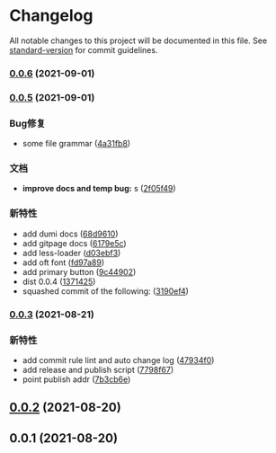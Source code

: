 # Changelog

All notable changes to this project will be documented in this file. See [standard-version](https://github.com/conventional-changelog/standard-version) for commit guidelines.

### [0.0.6](https://github.com/jiamxia/jiam-ui/compare/v0.0.5...v0.0.6) (2021-09-01)

### [0.0.5](https://github.com/jiamxia/jiam-ui/compare/v0.0.3...v0.0.5) (2021-09-01)


### Bug修复

* some file grammar ([4a31fb8](http://gitlab.cmss.com/BI/jiam-ui/commit/4a31fb8d9a5ac78a8490c78cf67c08a122e77428))


### 文档

* **improve docs and temp bug:** s ([2f05f49](http://gitlab.cmss.com/BI/jiam-ui/commit/2f05f49ad06c4d6e87dcf6f810c4225d27385de1))


### 新特性

* add dumi docs ([68d9610](http://gitlab.cmss.com/BI/jiam-ui/commit/68d96105f20598d7339b4d85516356a80c557413))
* add gitpage docs ([6179e5c](http://gitlab.cmss.com/BI/jiam-ui/commit/6179e5ceb37d4b061dffba3c52cb91e9a04471c3))
* add less-loader ([d03ebf3](http://gitlab.cmss.com/BI/jiam-ui/commit/d03ebf34a30a23931436a95bdd30771dd12251dd))
* add oft font ([fd97a89](http://gitlab.cmss.com/BI/jiam-ui/commit/fd97a89eac7f922c1c7af3fd94f551e47b670539))
* add primary button ([9c44902](http://gitlab.cmss.com/BI/jiam-ui/commit/9c449028787ccf0b1b57725af49297358bac97d2))
* dist 0.0.4 ([1371425](http://gitlab.cmss.com/BI/jiam-ui/commit/1371425d5d3b4d68bc3a14794cdba63b97ee0831))
* squashed commit of the following: ([3190ef4](http://gitlab.cmss.com/BI/jiam-ui/commit/3190ef4ba052743c1690fcff2d0e6c0d1825e17c))

### [0.0.3](https://github.com/jiamxia/jiam-ui/compare/v0.0.2...v0.0.3) (2021-08-21)

### 新特性

* add commit rule lint and auto change log ([47934f0](http://gitlab.cmss.com/BI/jiam-ui/commit/47934f0e630d11b1ec71e912a78c57fd85e67f4a))
* add release and publish script ([7798f67](http://gitlab.cmss.com/BI/jiam-ui/commit/7798f67446cee5c4360609927ef2bc6c28c0fa19))
* point publish addr ([7b3cb6e](http://gitlab.cmss.com/BI/jiam-ui/commit/7b3cb6e0f188309b807738868394153732458dad))

## [0.0.2](https://github.com/jiamxia/jiam-ui/compare/v0.0.1...v0.0.2) (2021-08-20)

## 0.0.1 (2021-08-20)
